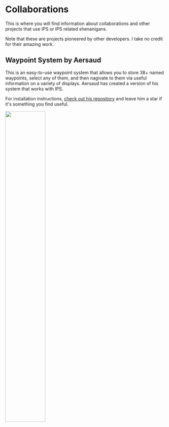 # Collaborations

This is where you will find information about collaborations and other projects that use IPS or IPS related shenanigans.

Note that these are projects pioneered by other developers. I take no credit for their amazing work.

## Waypoint System by Aersaud

This is an easy-to-use waypoint system that allows you to store 38+ named waypoints, select any of them, and then nagivate to them via useful information on a variety of displays. Aersaud has created a version of his system that works with IPS.

For installation instructions, [check out his repository](https://github.com/Aersaud/YOLOL/tree/main/Waypoint%20System/IPS%20Waypoint%20System) and leave him a star if it's something you find useful.

<a href="https://github.com/Aersaud/YOLOL/tree/main/Waypoint%20System/IPS%20Waypoint%20System" target="_"><image src="https://opengraph.githubassets.com/e1fb0852d571f65bde8299e5ef98989b5d0a444947f40d910d5b47578ec4734c/Aersaud/YOLOL" style="width: 50%"/></a>
